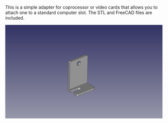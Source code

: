 This is a simple adapter for coprocessor or video cards that allows you to attach one to a standard computer slot. The STL and FreeCAD files are included.

<img src="COP-Adapter.png" width="500">
